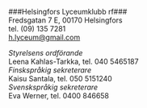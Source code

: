 
###Helsingfors Lyceumklubb rf###  
Fredsgatan 7 E, 00170 Helsingfors  
tel. (09) 135 7281  
[h.lyceum@gmail.com](mailto:h.lyceum@gmail.com)

*Styrelsens ordförande*  
  Leena Kahlas-Tarkka, tel. 040 5465187  
*Finskspråkig sekreterare*  
  Kaisu Santala, tel. 050 5151240  
*Svenskspråkig sekreterare*  
  Eva Werner, tel. 0400 846658  
